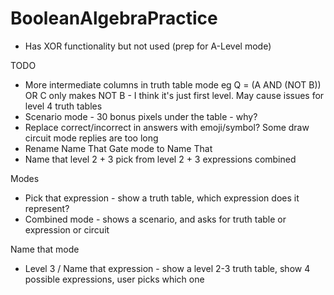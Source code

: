# BooleanAlgebraPractice

- Has XOR functionality but not used (prep for A-Level mode)

TODO
- More intermediate columns in truth table mode eg Q = (A AND (NOT B)) OR C only makes NOT B - I think it's just first level.  May cause issues for level 4 truth tables
- Scenario mode - 30 bonus pixels under the table - why?
- Replace correct/incorrect in answers with emoji/symbol? Some draw circuit mode replies are too long
- Rename Name That Gate mode to Name That
- Name that level 2 + 3 pick from level 2 + 3 expressions combined

Modes
- Pick that expression - show a truth table, which expression does it represent?
- Combined mode - shows a scenario, and asks for truth table or expression or circuit


Name that mode
- Level 3 / Name that expression - show a level 2-3 truth table, show 4 possible expressions, user picks which one

